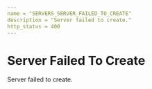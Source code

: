 ```yaml
---
name = "SERVERS_SERVER_FAILED_TO_CREATE"
description = "Server failed to create."
http_status = 400
---
```


# Server Failed To Create

Server failed to create.
